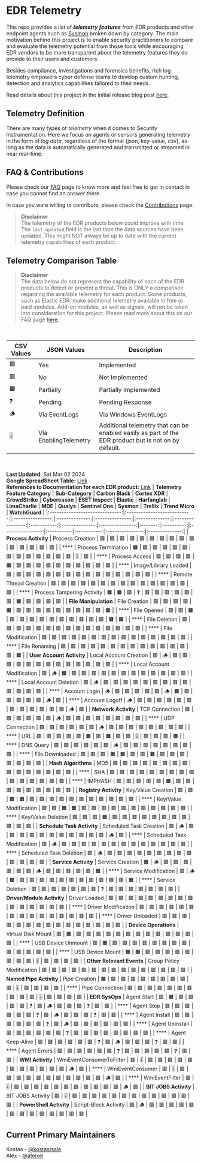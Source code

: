 # EDR Telemetry

This repo provides a list of _**telemetry features**_ from EDR products and other endpoint agents such as [Sysmon](https://learn.microsoft.com/en-us/sysinternals/downloads/sysmon) broken down by category. The main motivation behind this project is to enable security practitioners to compare and evaluate the telemetry potential from those tools while encouraging EDR vendors to be more transparent about the telemetry features they do provide to their users and customers.

Besides compliance, investigations and forensics benefits, rich log telemetry empowers cyber defense teams to develop custom hunting, detection and analytics capabilities tailored to their needs.

Read details about this project in the initial release blog post [here](https://kostas-ts.medium.com/edr-telemetry-project-a-comprehensive-comparison-d5ed1745384b). 

## Telemetry Definition
There are many types of *telemetry* when it comes to Security Instrumentation. Here we focus on agents or sensors generating telemetry in the form of *log data*, regardless of the format (json, key-value, csv), as long as the data is automatically generated and transmitted or streamed in near real-time.

## FAQ & Contributions

Please check our [FAQ](https://github.com/tsale/EDR-Telemetry/wiki/FAQ) page to know more and feel free to get in contact in case you cannot find an answer there.

In case you ware willing to contribute, please check the [Contributions](https://github.com/tsale/EDR-Telemetry/wiki#contribution-guidelines) page.

>**Disclaimer**\
The telemetry of the EDR products below could improve with time. The `last_updated` field is the last time the data sources have been updated. This might NOT always be up to date with the current telemetry capabilities of each product.
>

Telemetry Comparison Table
-----------------------------------

>**Disclaimer**\
The data below do not represent the capability of each of the EDR products to detect or prevent a threat. This is ONLY a comparison regarding the available telemetry for each product. Some products, such as Elastic EDR, make additional telemetry available in free or paid modules. Add-on modules, as well as signals, will not be taken into consideration for this project. Please read more about this on our FAQ page [here](https://github.com/tsale/EDR-Telemetry/wiki/FAQ#7-what-is-the-scope-of-the-telemetry-comparison-table-for-edr-products).

<br>

| CSV Values 	| JSON Values               	| Description
|-------	|-----------------------	|-----------------------
| 🟩     	| Yes           	        | Implemented
| 🟥     	| No       	                | Not Implemented
| 🟧     	| Partially	                | Partially Implemented
| ❓     	| Pending                	| Pending Response
| 🪵     	| Via EventLogs           	| Via Windows EventLogs
| 🎚️     	| Via EnablingTelemetry         	| Additional telemetry that can be enabled easily as part of the EDR product but is not on by default.
<br>

**Last Updated:** Sat Mar 02 2024\
**Google SpreadSheet Table:** [Link](https://docs.google.com/spreadsheets/d/1ZMFrD6F6tvPtf_8McC-kWrNBBec_6Si3NW6AoWf3Kbg/edit?usp=sharing) \
**References to Documentation for each EDR product:** [Link](https://github.com/tsale/EDR-Telemetry/wiki#product-documentation-references)
| **Telemetry Feature Category** | **Sub-Category**            | **Carbon Black** | **Cortex XDR** | **CrowdStrike** | **Cybereason** | **ESET Inspect** | **Elastic** | **Harfanglab** | **LimaCharlie** | **MDE** | **Qualys** | **Sentinel One** | **Sysmon** | **Trellix** | **Trend Micro** | **WatchGuard** |
|:------------------------------:|:---------------------------:|:----------------:|:--------------:|:---------------:|:--------------:|:----------------:|:-----------:|:--------------:|:---------------:|:-------:|:----------:|:----------------:|:----------:|:-----------:|:---------------:|:--------------:|
| **Process Activity**           | Process Creation            | 🟩               | 🟩             | 🟩              | 🟩             | 🟩               | 🟩          | 🟩             | 🟩              | 🟩      | 🟩         | 🟩               | 🟩         | 🟩          | 🟩              | 🟩             |
| ****                           | Process Termination         | 🟧               | 🟩             | 🟩              | 🟩             | 🟩               | 🟩          | 🟥             | 🟩              | 🟩      | 🟩         | 🟥               | 🟩         | 🟥          | 🎚️             | 🟥             |
| ****                           | Process Access              | 🟩               | 🟩             | 🟩              | 🟩             | 🟧               | 🟩          | 🟥             | 🟩              | 🟩      | 🟥         | 🟩               | 🟩         | 🟩          | 🟩              | 🟥             |
| ****                           | Image/Library Loaded        | 🟩               | 🟩             | 🟩              | 🟩             | 🟩               | 🟩          | 🟥             | 🟩              | 🟩      | 🟩         | 🟩               | 🟩         | 🟩          | 🟩              | 🟩             |
| ****                           | Remote Thread Creation      | 🟩               | 🟩             | 🟩              | 🟩             | 🟩               | 🟩          | 🟥             | 🟩              | 🟩      | 🟥         | 🟩               | 🟩         | 🟩          | 🟩              | 🟩             |
| ****                           | Process Tampering Activity  | 🟧               | 🟧             | 🟩              | ❓              | 🟥               | 🟩          | 🟥             | 🟩              | 🟩      | 🟥         | 🟧               | 🟩         | 🟩          | 🟩              | 🟥             |
| **File Manipulation**          | File Creation               | 🟩               | 🟩             | 🟩              | 🟩             | 🟧               | 🟩          | 🟥             | 🟩              | 🟩      | 🟩         | 🟩               | 🟩         | 🟩          | 🟩              | 🟧             |
| ****                           | File Opened                 | 🟩               | 🟥             | 🟧              | 🟥             | 🟥               | 🟩          | 🟥             | 🟥              | 🟥      | 🟥         | 🟥               | 🟥         | 🟩          | 🟧              | 🟧             |
| ****                           | File Deletion               | 🟩               | 🟩             | 🟩              | 🟩             | 🟩               | 🟩          | 🟥             | 🟩              | 🟩      | 🟩         | 🟩               | 🟩         | 🟩          | 🟥              | 🟥             |
| ****                           | File Modification           | 🟩               | 🟩             | 🟩              | 🟥             | 🟩               | 🟩          | 🟥             | 🟩              | 🟩      | 🟥         | 🟩               | 🟥         | 🟩          | 🟩              | 🟥             |
| ****                           | File Renaming               | 🟩               | 🟩             | 🟩              | 🟩             | 🟩               | 🟩          | 🟥             | 🟥              | 🟩      | 🟩         | 🟩               | 🟥         | 🟩          | 🟥              | 🟧             |
| **User Account Activity**      | Local Account Creation      | 🟥               | 🪵             | 🟩              | 🟥             | 🟩               | 🟥          | 🟥             | 🟥              | 🟩      | 🟥         | 🟥               | 🟥         | 🟩          | 🟥              | 🟥             |
| ****                           | Local Account Modification  | 🟥               | 🪵             | 🟧              | 🟥             | 🟩               | 🟥          | 🟥             | 🟥              | 🟩      | 🟥         | 🟥               | 🟥         | 🟩          | 🟥              | 🟥             |
| ****                           | Local Account Deletion      | 🟥               | 🪵             | 🟩              | 🟥             | 🟩               | 🟥          | 🟥             | 🟥              | 🟩      | 🟥         | 🟥               | 🟥         | 🟩          | 🟥              | 🟥             |
| ****                           | Account Login               | 🪵               | 🟩             | 🟩              | 🟩             | 🟩               | 🟩          | 🪵             | 🟧              | 🟩      | 🟥         | 🟩               | 🟥         | 🟩          | 🪵              | 🟩             |
| ****                           | Account Logoff              | 🪵               | 🟩             | 🟩              | 🟩             | 🟩               | 🟩          | 🟥             | 🟥              | 🟥      | 🟥         | 🟥               | 🟥         | 🟩          | 🪵              | 🟩             |
| **Network Activity**           | TCP Connection              | 🟩               | 🟩             | 🟩              | 🟩             | 🟩               | 🟩          | 🪵             | 🟩              | 🟩      | 🟩         | 🟩               | 🟩         | 🟩          | 🟩              | 🟩             |
| ****                           | UDP Connection              | 🟩               | 🟩             | 🟩              | 🟩             | 🟥               | 🟩          | 🪵             | 🟩              | 🟩      | 🟩         | 🟥               | 🟩         | 🟩          | 🟩              | 🟩             |
| ****                           | URL                         | 🟥               | 🟥             | 🟩              | 🟥             | 🟩               | 🟧          | 🟥             | 🟧              | 🟩      | 🟩         | 🎚️              | 🟥         | 🟩          | 🟥              | 🟧             |
| ****                           | DNS Query                   | 🟩               | 🟩             | 🟩              | 🟩             | 🟩               | 🟩          | 🪵             | 🟩              | 🟩      | 🟥         | 🟩               | 🟩         | 🟩          | 🟩              | 🟩             |
| ****                           | File Downloaded             | 🟥               | 🟥             | 🟩              | 🟧             | 🟧               | 🟥          | 🟥             | 🟧              | 🟩      | 🟥         | 🟥               | 🟥         | 🟥          | 🟩              | 🟩             |
| **Hash Algorithms**            | MD5                         | 🟩               | 🟩             | 🟩              | 🟩             | 🟩               | 🟩          | 🟩             | 🟩              | 🟩      | 🟩         | 🟩               | 🟩         | 🟩          | 🟩              | 🟩             |
| ****                           | SHA                         | 🟩               | 🟩             | 🟩              | 🟩             | 🟩               | 🟩          | 🟩             | 🟩              | 🟩      | 🟩         | 🟩               | 🟩         | 🟩          | 🟩              | 🟥             |
| ****                           | IMPHASH                     | 🟥               | 🟥             | 🟥              | 🟥             | 🟥               | 🟧          | 🟩             | 🟥              | 🟥      | 🟥         | 🟥               | 🟩         | 🟥          | 🟥              | 🟥             |
| **Registry Activity**          | Key/Value Creation          | 🟩               | 🟩             | 🟧              | 🟧             | 🟩               | 🟩          | 🟥             | 🟩              | 🟩      | 🟩         | 🟩               | 🟩         | 🟩          | 🟩              | 🟩             |
| ****                           | Key/Value Modification      | 🟩               | 🟩             | 🟧              | 🟧             | 🟩               | 🟩          | 🟥             | 🟩              | 🟩      | 🟥         | 🟩               | 🟩         | 🟩          | 🟩              | 🟩             |
| ****                           | Key/Value Deletion          | 🟩               | 🟩             | 🟥              | 🟧             | 🟩               | 🟩          | 🟥             | 🟩              | 🟩      | 🟩         | 🟩               | 🟩         | 🟩          | 🟩              | 🟩             |
| **Schedule Task Activity**     | Scheduled Task Creation     | 🟥               | 🪵             | 🟩              | 🟩             | 🟥               | 🟥          | 🟥             | 🟥              | 🟩      | 🟥         | 🟩               | 🟥         | 🟥          | 🪵              | 🟥             |
| ****                           | Scheduled Task Modification | 🟥               | 🪵             | 🟩              | 🟩             | 🟥               | 🟥          | 🟥             | 🟥              | 🟩      | 🟥         | 🟩               | 🟥         | 🟩          | 🟥              | 🟥             |
| ****                           | Scheduled Task Deletion     | 🟥               | 🪵             | 🟩              | 🟥             | 🟥               | 🟥          | 🟥             | 🟥              | 🟩      | 🟥         | 🟩               | 🟥         | 🟥          | 🟥              | 🟥             |
| **Service Activity**           | Service Creation            | 🟧               | 🪵             | 🟩              | 🟩             | 🟥               | 🟥          | 🟥             | 🟩              | 🪵      | 🟥         | 🟥               | 🟥         | 🟥          | 🟥              | 🟧             |
| ****                           | Service Modification        | 🟥               | 🪵             | 🟧              | 🟥             | 🟥               | 🟥          | 🟥             | 🟩              | 🟥      | 🟥         | 🟥               | 🟥         | 🟩          | 🟥              | 🟧             |
| ****                           | Service Deletion            | 🟥               | 🟥             | 🟥              | 🟥             | 🟥               | 🟥          | 🟥             | ❓               | 🟥      | 🟥         | 🟥               | 🟥         | 🟥          | 🟥              | 🟥             |
| **Driver/Module Activity**     | Driver Loaded               | 🟥               | 🟩             | 🟩              | 🟩             | 🟩               | 🟩          | 🟥             | 🟥              | 🟩      | 🟥         | 🟩               | 🟩         | 🟥          | 🟥              | 🟥             |
| ****                           | Driver Modification         | 🟥               | 🟥             | 🟩              | 🟥             | 🟥               | 🟥          | 🟥             | 🟩              | 🟥      | 🟥         | 🟥               | 🟥         | 🟥          | 🟥              | 🟥             |
| ****                           | Driver Unloaded             | 🟥               | 🟥             | 🟥              | 🟥             | 🟥               | 🟥          | 🟥             | 🟥              | 🟥      | 🟥         | 🟥               | 🟥         | 🟥          | 🟥              | 🟥             |
| **Device Operations**          | Virtual Disk Mount          | 🟥               | 🟧             | 🟩              | 🟥             | 🟥               | 🟥          | 🟥             | 🟩              | 🟥      | 🟥         | 🟥               | 🟥         | 🟥          | 🟥              | 🟩             |
| ****                           | USB Device Unmount          | 🟥               | 🟧             | 🟩              | 🟩             | 🟥               | 🟥          | 🟥             | 🟥              | 🟩      | 🟥         | 🟥               | 🟥         | 🟥          | 🟥              | 🟩             |
| ****                           | USB Device Mount            | 🟧               | 🟧             | 🟩              | 🟩             | 🟥               | 🟥          | 🟥             | 🟥              | 🟩      | 🟥         | 🎚️              | 🟥         | 🟥          | 🟥              | 🟩             |
| **Other Relevant Events**      | Group Policy Modification   | 🟥               | 🟥             | 🟥              | 🟥             | 🟥               | 🟥          | 🟥             | 🟥              | 🟩      | 🟥         | 🟥               | 🟥         | 🟥          | 🟥              | 🟥             |
| **Named Pipe Activity**        | Pipe Creation               | 🟧               | 🟥             | 🟩              | 🟥             | 🟩               | 🟥          | 🟥             | 🟩              | 🟩      | 🟥         | 🎚️              | 🟩         | 🟥          | 🟥              | 🟥             |
| ****                           | Pipe Connection             | 🟥               | 🟥             | 🟩              | 🟥             | 🟥               | 🟥          | 🟥             | 🟩              | 🟩      | 🟥         | 🎚️              | 🟩         | 🟩          | 🟥              | 🟥             |
| **EDR SysOps**                 | Agent Start                 | 🟥               | 🟧             | 🟩              | 🟩             | 🟥               | 🟥          | ❓              | 🟩              | 🪵      | 🟩         | 🟩               | 🟩         | ❓           | 🟥              | 🟥             |
| ****                           | Agent Stop                  | 🟥               | 🟩             | 🟩              | 🟩             | 🟥               | 🟩          | ❓              | 🟩              | 🪵      | 🟩         | 🟩               | 🟩         | ❓           | 🟥              | 🟥             |
| ****                           | Agent Install               | 🟥               | 🟩             | 🟥              | 🟩             | 🟩               | 🟥          | ❓              | 🟩              | 🪵      | 🟩         | 🟩               | 🟥         | 🟩          | 🟥              | 🟩             |
| ****                           | Agent Uninstall             | 🟥               | 🟩             | 🟩              | 🟩             | 🟩               | 🟩          | ❓              | 🟥              | 🟥      | 🟥         | 🟩               | 🟥         | 🟩          | 🟥              | 🟩             |
| ****                           | Agent Keep-Alive            | 🟥               | 🟩             | 🟩              | 🟩             | 🟩               | 🟥          | ❓              | 🟩              | 🪵      | 🟩         | 🟩               | 🟥         | ❓           | 🟥              | 🟥             |
| ****                           | Agent Errors                | 🟥               | 🟩             | 🟩              | 🟥             | 🟩               | 🟩          | ❓              | 🟩              | 🟩      | 🟩         | 🟩               | 🟩         | ❓           | 🟥              | 🟥             |
| **WMI Activity**               | WmiEventConsumerToFilter    | 🟥               | 🎚️            | 🟩              | 🟩             | 🟩               | 🟥          | 🟥             | 🟥              | 🟩      | 🟥         | 🟥               | 🟩         | 🟩          | 🪵              | 🟩             |
| ****                           | WmiEventConsumer            | 🟥               | 🎚️            | 🟩              | 🟩             | 🟩               | 🟥          | 🟥             | 🟥              | 🟩      | 🟥         | 🟥               | 🟩         | 🟩          | 🪵              | 🟩             |
| ****                           | WmiEventFilter              | 🟥               | 🎚️            | 🟩              | 🟩             | 🟩               | 🟥          | 🟥             | 🟥              | 🟩      | 🟥         | 🟥               | 🟩         | 🟩          | 🪵              | 🟩             |
| **BIT JOBS Activity**          | BIT JOBS Activity           | 🟥               | 🎚️            | 🟩              | 🟥             | 🟥               | 🟥          | 🟥             | 🟥              | 🟥      | 🟥         | 🟥               | 🟥         | 🟩          | 🟥              | 🟥             |
| **PowerShell Activity**        | Script-Block Activity       | 🟩               | 🪵             | 🟩              | 🟥             | 🟩               | 🟥          | 🟥             | 🟥              | 🟩      | 🟥         | 🟩               | 🟥         | 🟩          | 🟥              | 🟥             |









## Current Primary Maintainers
Kostas - [@kostastsale](https://twitter.com/Kostastsale)\
Alex - [@ateixei](https://twitter.com/ateixei)
